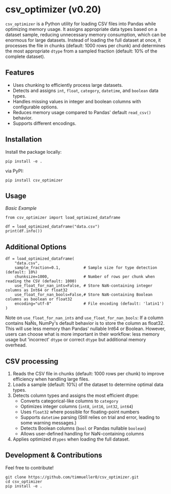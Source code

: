 # csv_optimizer (v0.20)

`csv_optimizer` is a Python utility for loading CSV files into Pandas while optimizing memory usage. It assigns appropriate data types based on a dataset sample, reducing unnecessary memory consumption, which can be enormous for large datasets. Instead of loading the full dataset at once, it processes the file in chunks (default: 1000 rows per chunk) and determines the most appropriate `dtype` from a sampled fraction (default: 10% of the complete dataset).

## Features
- Uses chunking to efficiently process large datasets.
- Detects and assigns `int`, `float`, `category`, `datetime`, and `boolean` data types.
- Handles missing values in integer and boolean columns with configurable options.
- Reduces memory usage compared to Pandas' default `read_csv()` behavior.
- Supports different encodings.

## Installation
Install the package locally:
```
pip install -e .
```
via PyPI:
```
pip install csv_optimizer
```

## Usage

*Basic Example*

```
from csv_optimizer import load_optimized_dataframe

df = load_optimized_dataframe("data.csv")
print(df.info())
```

## Additional Options

```
df = load_optimized_dataframe(
    "data.csv",
    sample_fraction=0.1,          # Sample size for type detection (default: 10%)
    chunksize=1000,               # Number of rows per chunk when reading the CSV (default: 1000)
    use_float_for_nan_ints=False, # Store NaN-containing integer columns as Int64 or float32
    use_float_for_nan_bools=False,# Store NaN-containing Boolean columns as boolean or float32
    encoding="utf-8"              # File encoding (default: 'latin1')
)
```

Note on `use_float_for_nan_ints` and `use_float_for_nan_bools`: If a column contains NaNs, NumPy's default behavior is to store the column as float32. This will use less memory than Pandas' nullable Int64 or Boolean. However, users can choose what is more important in their workflow: less memory usage but 'incorrect' `dtype` or correct `dtype` but additional memory overhead.

## CSV processing

1. Reads the CSV file in chunks (default: 1000 rows per chunk) to improve efficiency when handling large files.
2. Loads a sample (default: 10%) of the dataset to determine optimal data types.
3. Detects column types and assigns the most efficient dtype:
   - Converts categorical-like columns to `category`
   - Optimizes integer columns (`int8`, `int16`, `int32`, `int64`)
   - Uses `float32` where possible for floating-point numbers
   - Supports `datetime` parsing (Still relies on trial and error, leading to some warning messages.)
   - Detects Boolean columns (`bool` or Pandas nullable `boolean`)
   - Allows user-defined handling for NaN-containing columns
4. Applies optimized `dtypes` when loading the full dataset.

## Development & Contributions

Feel free to contribute!

```
git clone https://github.com/timmueller0/csv_optimizer.git
cd csv_optimizer
pip install -e .
```